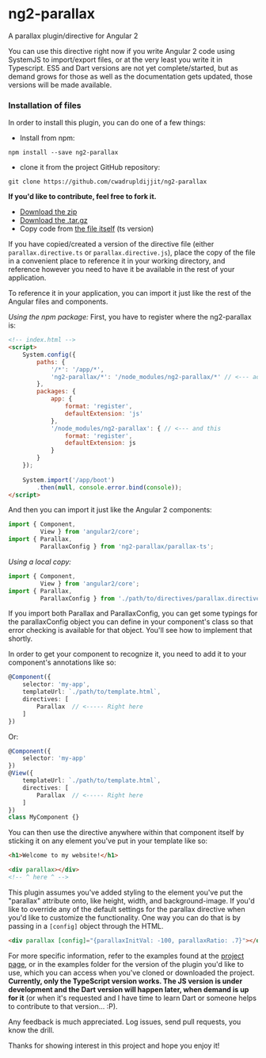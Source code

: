# ng2-parallax
A parallax plugin/directive for Angular 2

You can use this directive right now if you write Angular 2 code using SystemJS to import/export files, or at the very least you write it in Typescript.  ES5 and Dart versions are not yet complete/started, but as demand grows for those as well as the documentation gets updated, those versions will be made available.


### Installation of files
In order to install this plugin, you can do one of a few things:

 - Install from npm:
```
npm install --save ng2-parallax
```
  - clone it from the project GitHub repository:
```
git clone https://github.com/cwadrupldijjit/ng2-parallax
```
**If you'd like to contribute, feel free to fork it.**
  - [Download the zip](http://github.com/cwadrupldijjit/ng2-parallax/zipball/master)
  - [Download the .tar.gz](http://github.com/cwadrupldijjit/ng2-parallax/tarball/master)
  - Copy code from [the file itself](https://raw.githubusercontent.com/cwadrupldijjit/ng2-parallax/master/examples/ts-ng2-parallax/app/parallax.directive.ts) (ts version)

If you have copied/created a version of the directive file (either `parallax.directive.ts` or `parallax.directive.js`), place the copy of the file in a convenient place to reference it in your working directory, and reference however you need to have it be available in the rest of your application.  

To reference it in your application, you can import it just like the rest of the Angular files and components.

_Using the npm package:_
First, you have to register where the ng2-parallax is:
```html
<!-- index.html -->
<script>
	System.config({
		paths: {
			'/*': '/app/*',
			'ng2-parallax/*': '/node_modules/ng2-parallax/*' // <--- add this
		},
		packages: {
			app: {
				format: 'register',
				defaultExtension: 'js'
			},
			'/node_modules/ng2-parallax': { // <--- and this
				format: 'register',
				defaultExtension: js
			}
		}
	});
	
	System.import('/app/boot')
		.then(null, console.error.bind(console));
</script>
```

And then you can import it just like the Angular 2 components:

```typescript
import { Component,
         View } from 'angular2/core';
import { Parallax,
         ParallaxConfig } from 'ng2-parallax/parallax-ts';
```

_Using a local copy:_
```typescript
import { Component,
         View } from 'angular2/core';
import { Parallax,
         ParallaxConfig } from './path/to/directives/parallax.directive';
```

If you import both Parallax and ParallaxConfig, you can get some typings for the parallaxConfig object you can define in your component's class so that error checking is available for that object.  You'll see how to implement that shortly.

In order to get your component to recognize it, you need to add it to your component's annotations like so:

```typescript
@Component({
    selector: 'my-app',
    templateUrl: `./path/to/template.html`,
    directives: [
        Parallax  // <----- Right here
    ]
})
```
Or:
```typescript
@Component({
    selector: 'my-app'
})
@View({
    templateUrl: `./path/to/template.html`,
    directives: [
        Parallax  // <----- Right here
    ]
})
class MyComponent {}
```

You can then use the directive anywhere within that component itself by sticking it on any element you've put in your template like so:
```html
<h1>Welcome to my website!</h1>

<div parallax></div>
<!-- ^ here ^ -->
```

This plugin assumes you've added styling to the element you've put the "parallax" attribute onto, like height, width, and background-image.  If you'd like to override any of the default settings for the parallax directive when you'd like to customize the functionality.  One way you can do that is by passing in a `[config]` object through the HTML.

```html
<div parallax [config]="{parallaxInitVal: -100, parallaxRatio: .7}"></div>
```

For more specific information, refer to the examples found at the [project page](http://cwadrupldijjit.com/ng2-parallax/ts-examples), or in the examples folder for the version of the plugin you'd like to use, which you can access when you've cloned or downloaded the project. **Currently, only the TypeScript version works.  The JS version is under development and the Dart version will happen later, when demand is up for it** (or when it's requested and I have time to learn Dart or someone helps to contribute to that version... :P).

Any feedback is much appreciated.  Log issues, send pull requests, you know the drill.

Thanks for showing interest in this project and hope you enjoy it!
